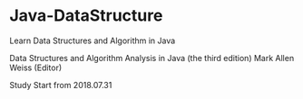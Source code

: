 # Java-DataStructure
Learn Data Structures and Algorithm in Java

Data Structures and Algorithm Analysis in Java (the third edition)
Mark Allen Weiss (Editor)

Study Start from 2018.07.31
